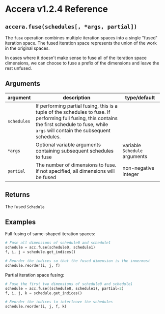 [//]: # (Project: Accera)
[//]: # (Version: v1.2.4)

# Accera v1.2.4 Reference

## `accera.fuse(schedules[, *args, partial])`
The `fuse` operation combines multiple iteration spaces into a single "fused" iteration space. The fused iteration space represents the union of the work in the original spaces.

In cases where it doesn't make sense to fuse all of the iteration space dimensions, we can choose to fuse a prefix of the dimensions and leave the rest unfused.

## Arguments

argument | description | type/default
--- | --- | ---
`schedules` | If performing partial fusing, this is a tuple of the schedules to fuse. If performing full fusing, this contains the first schedule to fuse, while `args` will contain the subsequent schedules.
`*args` | Optional variable arguments containing subsequent schedules to fuse | variable `Schedule` arguments
`partial` | The number of dimensions to fuse. If not specified, all dimensions will be fused | non-negative integer

## Returns
The fused `Schedule`

## Examples

Full fusing of same-shaped iteration spaces:

```python
# Fuse all dimensions of schedule0 and schedule1
schedule = acc.fuse(schedule0, schedule1)
f, i, j = schedule.get_indices()

# Reorder the indices so that the fused dimension is the innermost
schedule.reorder(i, j, f)
```

Partial iteration space fusing:

```python
# Fuse the first two dimensions of schedule0 and schedule1
schedule = acc.fuse((schedule0, schedule1), partial=2)
f, i, j, k = schedule.get_indices()

# Reorder the indices to interleave the schedules
schedule.reorder(i, j, f, k)
```


<div style="page-break-after: always;"></div>


